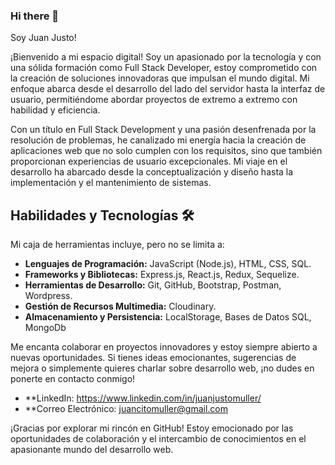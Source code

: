 ### Hi there 👋
Soy Juan Justo!

¡Bienvenido a mi espacio digital! Soy un apasionado por la tecnología y con una sólida formación como Full Stack Developer, estoy comprometido con la creación de soluciones innovadoras que impulsan el mundo digital. Mi enfoque abarca desde el desarrollo del lado del servidor hasta la interfaz de usuario, permitiéndome abordar proyectos de extremo a extremo con habilidad y eficiencia.

Con un título en Full Stack Development y una pasión desenfrenada por la resolución de problemas, he canalizado mi energía hacia la creación de aplicaciones web que no solo cumplen con los requisitos, sino que también proporcionan experiencias de usuario excepcionales. Mi viaje en el desarrollo ha abarcado desde la conceptualización y diseño hasta la implementación y el mantenimiento de sistemas.

## Habilidades y Tecnologías 🛠️

Mi caja de herramientas incluye, pero no se limita a:

- **Lenguajes de Programación:** JavaScript (Node.js), HTML, CSS, SQL.
- **Frameworks y Bibliotecas:** Express.js, React.js, Redux, Sequelize.
- **Herramientas de Desarrollo:** Git, GitHub, Bootstrap, Postman, Wordpress.
- **Gestión de Recursos Multimedia:** Cloudinary.
- **Almacenamiento y Persistencia:** LocalStorage, Bases de Datos SQL, MongoDb


Me encanta colaborar en proyectos innovadores y estoy siempre abierto a nuevas oportunidades. Si tienes ideas emocionantes, sugerencias de mejora o simplemente quieres charlar sobre desarrollo web, ¡no dudes en ponerte en contacto conmigo!

- **LinkedIn: https://www.linkedin.com/in/juanjustomuller/
- **Correo Electrónico: juancitomuller@gmail.com

¡Gracias por explorar mi rincón en GitHub! Estoy emocionado por las oportunidades de colaboración y el intercambio de conocimientos en el apasionante mundo del desarrollo web.
